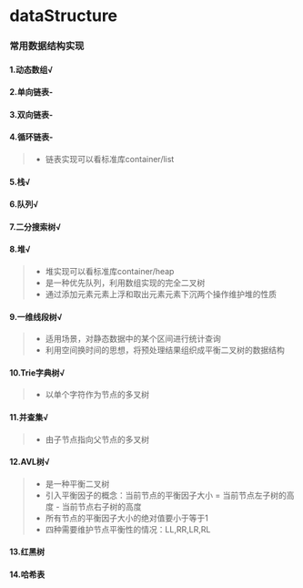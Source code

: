 # dataStructure
### 常用数据结构实现
#### 1.动态数组√  
#### 2.单向链表-  
#### 3.双向链表-  
#### 4.循环链表-  
> + 链表实现可以看标准库container/list  
#### 5.栈√  
#### 6.队列√  
#### 7.二分搜索树√  
#### 8.堆√  
> + 堆实现可以看标准库container/heap  
> + 是一种优先队列，利用数组实现的完全二叉树
> + 通过添加元素元素上浮和取出元素元素下沉两个操作维护堆的性质
#### 9.一维线段树√  
> + 适用场景，对静态数据中的某个区间进行统计查询
> + 利用空间换时间的思想，将预处理结果组织成平衡二叉树的数据结构
#### 10.Trie字典树√  
> + 以单个字符作为节点的多叉树
#### 11.并查集√  
> + 由子节点指向父节点的多叉树
#### 12.AVL树√   
> + 是一种平衡二叉树
> + 引入平衡因子的概念：当前节点的平衡因子大小 = 当前节点左子树的高度 - 当前节点右子树的高度
> + 所有节点的平衡因子大小的绝对值要小于等于1
> + 四种需要维护节点平衡性的情况：LL,RR,LR,RL
#### 13.红黑树   
#### 14.哈希表     
